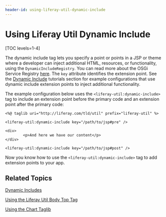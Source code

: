 ```yaml
---
header-id: using-liferay-util-dynamic-include
---
```


# Using Liferay Util Dynamic Include

[TOC levels=1-4]

The dynamic include tag lets you specify a point or points in a JSP or theme 
where a developer can inject additional HTML, resources, or functionality, using 
the `DynamicIncludeRegistry`. You can read more about the OSGi Service Registry 
[here](http://docs.spring.io/osgi/docs/current/reference/html/service-registry.html). 
The `key` attribute identifies the extension point. See the 
[Dynamic Include](/docs/7-1/tutorials/-/knowledge_base/t/dynamic-includes) 
tutorials section for example configurations that use dynamic include extension 
points to inject additional functionality. 

The example configuration below uses the `<liferay-util:dynamic-include>` tag to 
include an extension point before the primary code and an extension point after 
the primary code:

    <%@ taglib uri="http://liferay.com/tld/util" prefix="liferay-util" %>
    
    <liferay-util:dynamic-include key="/path/to/jsp#pre" />
    
    <div>
            <p>And here we have our content</p>
    </div>
    
    <liferay-util:dynamic-include key="/path/to/jsp#post" />
    
Now you know how to use the `<liferay-util:dynamic-include>` tag to add 
extension points to your app. 
    
## Related Topics

[Dynamic Includes](/docs/7-1/tutorials/-/knowledge_base/t/dynamic-includes)

[Using the Liferay Util Body Top Tag](/docs/7-1/tutorials/-/knowledge_base/t/using-liferay-util-body-top)

[Using the Chart Taglib](/docs/7-1/tutorials/-/knowledge_base/t/using-the-chart-taglib-in-your-portlets)
